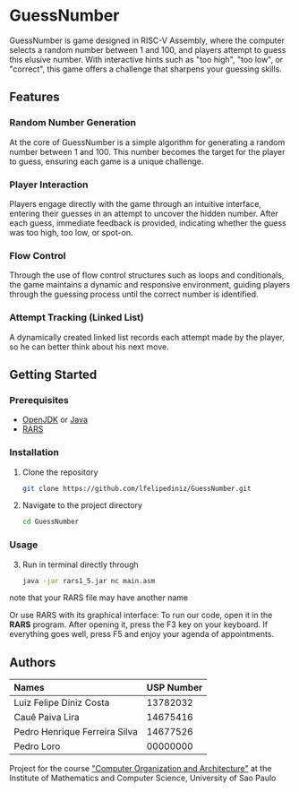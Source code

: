 # GuessNumber

GuessNumber is  game designed in RISC-V Assembly, where the computer selects a random number between 1 and 100, and players attempt to guess this elusive number. With interactive hints such as "too high", "too low", or "correct", this game offers a challenge that sharpens your guessing skills.

## Features

### Random Number Generation
At the core of GuessNumber is a simple algorithm for generating a random number between 1 and 100. This number becomes the target for the player to guess, ensuring each game is a unique challenge.

### Player Interaction
Players engage directly with the game through an intuitive interface, entering their guesses in an attempt to uncover the hidden number. After each guess, immediate feedback is provided, indicating whether the guess was too high, too low, or spot-on.

### Flow Control
Through the use of flow control structures such as loops and conditionals, the game maintains a dynamic and responsive environment, guiding players through the guessing process until the correct number is identified.

### Attempt Tracking (Linked List)
A dynamically created linked list records each attempt made by the player, so he can better think about his next move.

## Getting Started

### Prerequisites

- [OpenJDK](https://openjdk.org/) or [Java](https://www.oracle.com/br/java/technologies/downloads/)
- [RARS](https://edisciplinas.usp.br/pluginfile.php/8159542/mod_folder/content/0/rars1_5.jar?forcedownload=1)


### Installation

1. Clone the repository

    ```bash
    git clone https://github.com/lfelipediniz/GuessNumber.git
    ```

2. Navigate to the project directory

    ```bash
    cd GuessNumber
    ```

### Usage

3. Run in terminal directly through
   
    ```bash
    java -jar rars1_5.jar nc main.asm
    ```
note that your RARS file may have another name

Or use RARS with its graphical interface: To run our code, open it in the **RARS** program. After opening it, press the F3 key on your keyboard. If everything goes well, press F5 and enjoy your agenda of appointments.

## Authors

| Names                          | USP Number |
| :----------------------------- | ---------- |
| Luiz Felipe Diniz Costa        | 13782032   |
| Cauê Paiva Lira                | 14675416   |
| Pedro Henrique Ferreira Silva  | 14677526   |
| Pedro Loro                     | 00000000   |

Project for the course ["Computer Organization and Architecture"](https://uspdigital.usp.br/jupiterweb/obterDisciplina?sgldis=SSC0902) at the Institute of Mathematics and Computer Science, University of Sao Paulo